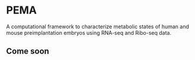 # PEMA
A computational framework to characterize metabolic states of human and mouse preimplantation embryos using RNA-seq and Ribo-seq data.

## Come soon
